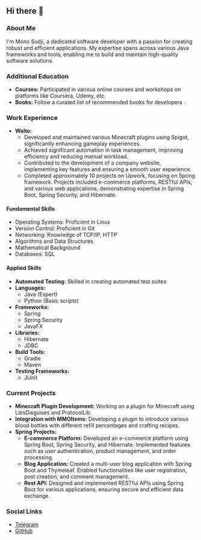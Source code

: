 ## Hi there 👋

### About Me

I'm Mono Sudji, a dedicated software developer with a passion for creating robust and efficient applications. My expertise spans across various Java frameworks and tools, enabling me to build and maintain high-quality software solutions.


### Additional Education

- **Courses:** Participated in various online courses and workshops on platforms like Coursera, Udemy, etc.
- **Books:** Follow a curated list of recommended books for developers .

### Work Experience

- **Walto:** 
  - Developed and maintained various Minecraft plugins using Spigot, significantly enhancing gameplay experiences.
  - Achieved significant automation in task management, improving efficiency and reducing manual workload.
  - Contributed to the development of a company website, implementing key features and ensuring a smooth user experience.
  - Completed approximately 10 projects on Upwork, focusing on Spring framework. Projects included e-commerce platforms, RESTful APIs, and various web applications, demonstrating expertise in Spring Boot, Spring Security, and Hibernate.


#### Fundamental Skills

- Operating Systems: Proficient in Linux
- Version Control: Proficient in Git
- Networking: Knowledge of TCP/IP, HTTP
- Algorithms and Data Structures
- Mathematical Background
- Databases: SQL

#### Applied Skills

- **Automated Testing:** Skilled in creating automated test suites
- **Languages:** 
  - Java (Expert)
  - Python (Basic scripts)
- **Frameworks:**
  - Spring
  - Spring Security
  - JavaFX
- **Libraries:** 
  - Hibernate
  - JDBC
- **Build Tools:** 
  - Gradle
  - Maven
- **Testing Frameworks:** 
  - JUnit

### Current Projects

- **Minecraft Plugin Development:** Working on a plugin for Minecraft using LibsDisguises and ProtocolLib.
- **Integration with MMOItems:** Developing a plugin to introduce various blood bottles with different refill percentages and crafting recipes.
- **Spring Projects:** 
  - **E-commerce Platform:** Developed an e-commerce platform using Spring Boot, Spring Security, and Hibernate. Implemented features such as user authentication, product management, and order processing.
  - **Blog Application:** Created a multi-user blog application with Spring Boot and Thymeleaf. Enabled functionalities like user registration, post creation, and comment management.
  - **Rest API:** Designed and implemented RESTful APIs using Spring Boot for various applications, ensuring secure and efficient data exchange.


### Social Links

- [Telegram](https://t.me/MonoBehaivor)
- [GitHub](https://github.com/MonoSudji)
